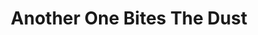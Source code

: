 ---
ee_id: '39'
site: '1'
type: '2'
url: 2007-039-another-one-bites-the-dust
title: Another One Bites The Dust
year: '2007'
display_year: '2007'
medium: Poster.
dims: ''
pitch: "​Poster featuring Axl's shoes taken from he interior of GNR's Spaghetti Incident
  EP."
ps: ''
live_url: https://www.spikeartmagazine.com/
related: ''
youtube: ''
related_code: ''
imgs: Another_One_Bites_the_Dust_2007_039_full_database_IH_1.jpg
subheading: ''
download: ''
add_credit: ''
commission: ''
layout: things-i-made
---